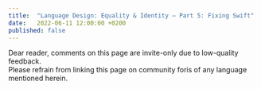 ```yaml
---
title:  "Language Design: Equality & Identity – Part 5: Fixing Swift"
date:   2022-06-11 12:00:00 +0200
published: false
---
```


<div class="warn">
  Dear reader, comments on this page are invite-only due to low-quality feedback.<br/>
  Please refrain from linking this page on community foris of any language mentioned herein.
</div>
